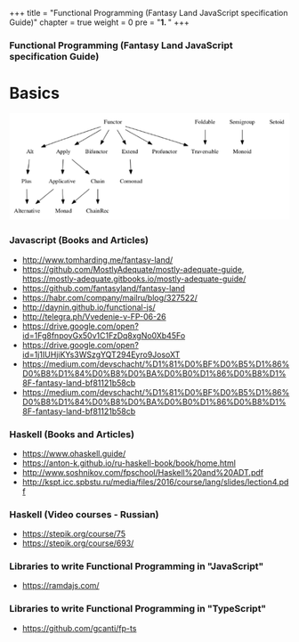 +++
title = "Functional Programming (Fantasy Land JavaScript specification Guide)"
chapter = true
weight = 0
pre = "<b>1. </b>"
+++

### Functional Programming (Fantasy Land JavaScript specification Guide)

# Basics

![fp](fp.png)

### Javascript (Books and Articles)
- http://www.tomharding.me/fantasy-land/
- https://github.com/MostlyAdequate/mostly-adequate-guide, https://mostly-adequate.gitbooks.io/mostly-adequate-guide/
- https://github.com/fantasyland/fantasy-land
- https://habr.com/company/mailru/blog/327522/
- http://daynin.github.io/functional-js/
- http://telegra.ph/Vvedenie-v-FP-06-26
- https://drive.google.com/open?id=1Fg8fnpoyGx50v1C1FzDq8xgNo0Xb45Fo
- https://drive.google.com/open?id=1j1IUHjiKYs3WSzgYQT294Eyro9JosoXT
- https://medium.com/devschacht/%D1%81%D0%BF%D0%B5%D1%86%D0%B8%D1%84%D0%B8%D0%BA%D0%B0%D1%86%D0%B8%D1%8F-fantasy-land-bf81121b58cb
- https://medium.com/devschacht/%D1%81%D0%BF%D0%B5%D1%86%D0%B8%D1%84%D0%B8%D0%BA%D0%B0%D1%86%D0%B8%D1%8F-fantasy-land-bf81121b58cb

### Haskell (Books and Articles)
- https://www.ohaskell.guide/
- https://anton-k.github.io/ru-haskell-book/book/home.html
- http://www.soshnikov.com/fpschool/Haskell%20and%20ADT.pdf
- http://kspt.icc.spbstu.ru/media/files/2016/course/lang/slides/lection4.pdf

### Haskell (Video courses - Russian)
- https://stepik.org/course/75
- https://stepik.org/course/693/

### Libraries to write Functional Programming in "JavaScript"
- https://ramdajs.com/

### Libraries to write Functional Programming in "TypeScript"
- https://github.com/gcanti/fp-ts
